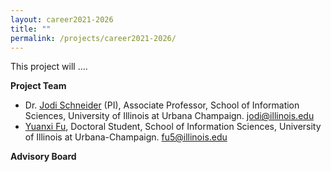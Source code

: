 ```yaml
---
layout: career2021-2026
title: ""
permalink: /projects/career2021-2026/
---
```


This project will ....

**Project Team**

* Dr. [Jodi Schneider](https://ischool.illinois.edu/people/jodi-schneider) (PI), Associate Professor, School of Information Sciences, University of Illinois at Urbana Champaign. jodi@illinois.edu
* [Yuanxi Fu](https://ischool.illinois.edu/people/yuanxi-fu), Doctoral Student, School of Information Sciences, University of Illinois at Urbana-Champaign. fu5@illinois.edu


**Advisory Board**

